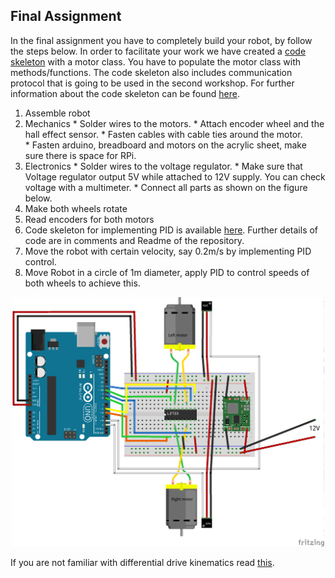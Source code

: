 ## Final Assignment

In the final assignment you have to completely build your robot, by follow the steps below. In order to facilitate your work we have created a [code skeleton](https://github.com/KTH-EL2222/code/archive/master.zip) with a motor class. You have to populate the motor class with methods/functions. The code skeleton also includes communication protocol that is going to be used in the second workshop. For further information about the code skeleton can be found [here](code.html).

1. Assemble robot
  1. Mechanics
    * Solder wires to the motors.
    * Attach encoder wheel and the hall effect sensor.
    * Fasten cables with cable ties around the motor.  
    * Fasten arduino, breadboard and motors on the acrylic sheet, make sure there is space for RPi.
  2. Electronics
    * Solder wires to the voltage regulator.
    * Make sure that Voltage regulator output 5V while attached to 12V supply. You can check voltage with a multimeter.
    * Connect all parts as shown on the figure below.
2. Make both wheels rotate
3. Read encoders for both motors
4. Code skeleton for implementing PID is available [here](https://github.com/KTH-EL2222/code/archive/master.zip). Further details of code are in comments and Readme of the repository. 
5. Move the robot with certain velocity, say 0.2m/s by implementing PID control.
6. Move Robot in a circle of 1m diameter, apply PID to control speeds of both wheels to achieve this. 

<center>
<img src="workshop1/breadbord_schematics.png" alt="two_motors" width="500"/>
</center>

If you are not familiar with differential drive kinematics read [this](https://chess.eecs.berkeley.edu/eecs149/documentation/differentialDrive.pdf).